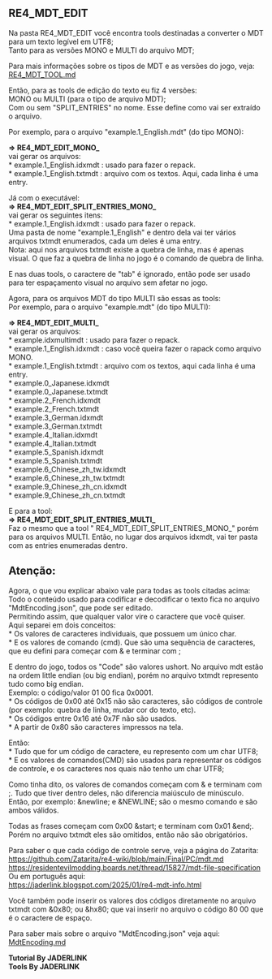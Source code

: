 ## RE4_MDT_EDIT

Na pasta RE4_MDT_EDIT você encontra tools destinadas a converter o MDT para um texto legível em UTF8;
<br>Tanto para as versões MONO e MULTI do arquivo MDT;

Para mais informações sobre os tipos de MDT e as versões do jogo, veja:
<br>[RE4_MDT_TOOL.md](https://github.com/JADERLINK/RE4-MDT-TOOL/blob/main/RE4_MDT_TOOL.md)

Então, para as tools de edição do texto eu fiz 4 versões:
<br> MONO ou MULTI (para o tipo de arquivo MDT);
<br> Com ou sem "SPLIT_ENTRIES" no nome. Esse define como vai ser extraído o arquivo.

Por exemplo, para o arquivo "example.1_English.mdt" (do tipo MONO):

**=> RE4_MDT_EDIT_MONO_**
<br>vai gerar os arquivos:
<br>* example.1_English.idxmdt : usado para fazer o repack.
<br>* example.1_English.txtmdt : arquivo com os textos. Aqui, cada linha é uma entry.

Já com o executável:
<br>**=> RE4_MDT_EDIT_SPLIT_ENTRIES_MONO_**
<br>vai gerar os seguintes itens:
<br>* example.1_English.idxmdt : usado para fazer o repack.
<br>Uma pasta de nome "example.1_English" e dentro dela vai ter vários arquivos txtmdt enumerados, cada um deles é uma entry.
<br>Nota: aqui nos arquivos txtmdt existe a quebra de linha, mas é apenas visual. O que faz a quebra de linha no jogo é o comando de quebra de linha.

E nas duas tools, o caractere de "tab" é ignorado, então pode ser usado para ter espaçamento visual no arquivo sem afetar no jogo.

Agora, para os arquivos MDT do tipo MULTI são essas as tools:
<br>Por exemplo, para o arquivo "example.mdt" (do tipo MULTI):

**=> RE4_MDT_EDIT_MULTI_**
<br>vai gerar os arquivos:
<br>* example.idxmultimdt : usado para fazer o repack.
<br>* example.1_English.idxmdt : caso você queira fazer o rapack como arquivo MONO.
<br>* example.1_English.txtmdt : arquivo com os textos, aqui cada linha é uma entry.
<br>* example.0_Japanese.idxmdt
<br>* example.0_Japanese.txtmdt
<br>* example.2_French.idxmdt
<br>* example.2_French.txtmdt
<br>* example.3_German.idxmdt
<br>* example.3_German.txtmdt
<br>* example.4_Italian.idxmdt
<br>* example.4_Italian.txtmdt
<br>* example.5_Spanish.idxmdt
<br>* example.5_Spanish.txtmdt
<br>* example.6_Chinese_zh_tw.idxmdt
<br>* example.6_Chinese_zh_tw.txtmdt
<br>* example.9_Chinese_zh_cn.idxmdt
<br>* example.9_Chinese_zh_cn.txtmdt

E para a tool:
<br>**=> RE4_MDT_EDIT_SPLIT_ENTRIES_MULTI_**
<br> Faz o mesmo que a tool " RE4_MDT_EDIT_SPLIT_ENTRIES_MONO_" porém para os arquivos MULTI. Então, no lugar dos arquivos idxmdt, vai ter pasta com as entries enumeradas dentro.

## Atenção:
Agora, o que vou explicar abaixo vale para todas as tools citadas acima:
<br>Todo o conteúdo usado para codificar e decodificar o texto fica no arquivo "MdtEncoding.json", que pode ser editado.
<br>Permitindo assim, que qualquer valor vire o caractere que você quiser.
<br>Aqui separei em dois conceitos:
<br>* Os valores de caracteres individuais, que possuem um único char.
<br>* E os valores de comando (cmd). Que são uma sequência de caracteres, que eu defini para começar com & e terminar com ;

E dentro do jogo, todos os "Code" são valores ushort. No arquivo mdt estão na ordem little endian (ou big endian), porém no arquivo txtmdt represento tudo como big endian.
<br>Exemplo: o código/valor 01 00 fica 0x0001.
<br>* Os códigos de 0x00 até 0x15 não são caracteres, são códigos de controle (por exemplo: quebra de linha, mudar cor do texto, etc).
<br>* Os códigos entre 0x16 até 0x7F não são usados.
<br>* A partir de 0x80 são caracteres impressos na tela.

Então:
<br>* Tudo que for um código de caractere, eu represento com um char UTF8;
<br>* E os valores de comandos(CMD) são usados para representar os códigos de controle, e os caracteres nos quais não tenho um char UTF8;

Como tinha dito, os valores de comandos começam com & e terminam com ;. Tudo que tiver dentro deles, não diferencia maiúsculo de minúsculo.
<br>Então, por exemplo: &newline; e &NEWLINE; são o mesmo comando e são ambos válidos.

Todas as frases começam com 0x00 &start; e terminam com 0x01 &end;. Porém no arquivo txtmdt eles são omitidos, então não são obrigatórios.

Para saber o que cada código de controle serve, veja a página do Zatarita:
<br>https://github.com/Zatarita/re4-wiki/blob/main/Final/PC/mdt.md
<br>https://residentevilmodding.boards.net/thread/15827/mdt-file-specification
<br> Ou em português aqui:
<br>https://jaderlink.blogspot.com/2025/01/re4-mdt-info.html

Você também pode inserir os valores dos códigos diretamente no arquivo txtmdt com &0x80; ou &hx80; que vai inserir no arquivo o código 80 00 que é o caractere de espaço.

Para saber mais sobre o arquivo "MdtEncoding.json" veja aqui:
<br>[MdtEncoding.md](https://github.com/JADERLINK/RE4-MDT-TOOL/blob/main/MdtEncoding.md)

**Tutorial By JADERLINK**
<br>**Tools By JADERLINK**
